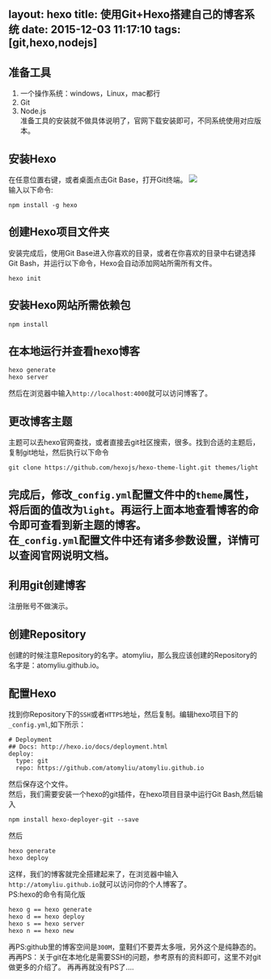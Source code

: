 layout: hexo
title: 使用Git+Hexo搭建自己的博客系统
date: 2015-12-03 11:17:10
tags:[git,hexo,nodejs]
---
## 准备工具
1. 一个操作系统：windows，Linux，mac都行
2. Git
3. Node.js <br />
准备工具的安装就不做具体说明了，官网下载安装即可，不同系统使用对应版本。
<!--more-->
## 安装Hexo
在任意位置右键，或者桌面点击Git Base，打开Git终端。
<img src="git1.png" /> <br />
输入以下命令:
```
npm install -g hexo
```
## 创建Hexo项目文件夹
安装完成后，使用Git Base进入你喜欢的目录，或者在你喜欢的目录中右键选择Git Bash，并运行以下命令，Hexo会自动添加网站所需所有文件。
```
hexo init
```
## 安装Hexo网站所需依赖包
```
npm install
```
## 在本地运行并查看hexo博客
```
hexo generate
hexo server
```
然后在浏览器中输入`http://localhost:4000`就可以访问博客了。
## 更改博客主题
主题可以去hexo官网查找，或者直接去git社区搜索，很多。找到合适的主题后，复制git地址，然后执行以下命令
```
git clone https://github.com/hexojs/hexo-theme-light.git themes/light
```
完成后，修改`_config.yml`配置文件中的`theme`属性，将后面的值改为`light`。再运行上面本地查看博客的命令即可查看到新主题的博客。<br />
在`_config.yml`配置文件中还有诸多参数设置，详情可以查阅官网说明文档。
---
## 利用git创建博客
注册账号不做演示。
## 创建Repository
创建的时候注意Repository的名字。atomyliu，那么我应该创建的Repository的名字是：atomyliu.github.io。
## 配置Hexo
找到你Repository下的`SSH`或者`HTTPS`地址，然后复制。编辑hexo项目下的`_config.yml`,如下所示：
```
# Deployment
## Docs: http://hexo.io/docs/deployment.html
deploy:
  type: git
  repo: https://github.com/atomyliu/atomyliu.github.io
```
然后保存这个文件。<br />
然后，我们需要安装一个hexo的git插件，在hexo项目目录中运行Git Bash,然后输入
```
npm install hexo-deployer-git --save
```
然后
```
hexo generate
hexo deploy
```
这样，我们的博客就完全搭建起来了，在浏览器中输入`http://atomyliu.github.io`就可以访问你的个人博客了。
<br />
PS:hexo的命令有简化版
```
hexo g == hexo generate
hexo d == hexo deploy
hexo s == hexo server
hexo n == hexo new
```
再PS:github里的博客空间是`300M`，童鞋们不要弄太多哦，另外这个是纯静态的。
再再PS：关于git在本地化是需要SSH的问题，参考原有的资料即可，这里不对git做更多的介绍了。
再再再就没有PS了....


